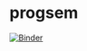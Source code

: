 # progsem

[![Binder](https://mybinder.org/badge_logo.svg)](https://mybinder.org/v2/gh/eika123/progsem/master)

